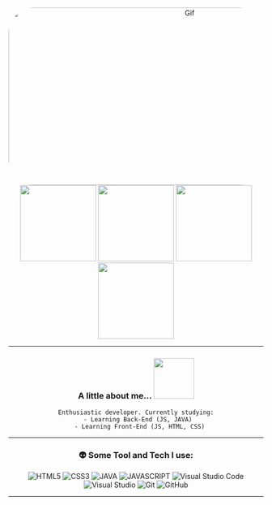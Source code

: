 <div align="center">
<img align="middle" alt="Gif" height="350" width="700" style="border-radius:50px;"  src="https://media2.giphy.com/media/J3BlD4W2r1mcK1vMWW/giphy.gif">
</div>
<div align="center">
<img height="150em" src="https://github-profile-summary-cards.vercel.app/api/cards/profile-details?username=Serkushima&theme=midnight-purple"/> 
<img height="150em" src="https://github-readme-stats.vercel.app/api?username=Serkushima&show_icons=true&theme=midnight-purple&include_all_commits=true&count_private=false&hide_border=true"/> 
<img height="150em" src="https://github-readme-stats.vercel.app/api/top-langs/?username=Serkushima&layout=compact&langs_count=7&theme=midnight-purple&hide=Jupyter%20Notebook&hide_border=true"/>
<img height="150em" src="https://github-readme-streak-stats.herokuapp.com/?user=Serkushima&theme=midnight-purple&hide_border=true"/>
  
---

### A little about me...  <img src="https://media.giphy.com/media/0TtX2qqpxp3pIafzio/giphy.gif" width="80">
    Enthusiastic developer. Currently studying:
      - Learning Back-End (JS, JAVA) 
      - Learning Front-End (JS, HTML, CSS)
---

###  👽 Some Tool and Tech I use:      
![HTML5](https://img.shields.io/badge/html5-%23E34F26.svg?style=for-the-badge&logo=html5&logoColor=white)
![CSS3](https://img.shields.io/badge/css3-%231572B6.svg?style=for-the-badge&logo=css3&logoColor=white)
![JAVA](https://img.shields.io/badge/Java-ED8B00?style=for-the-badge&logo=java&logoColor=white)
![JAVASCRIPT](https://img.shields.io/badge/JavaScript-323330?style=for-the-badge&logo=javascript&logoColor=F7DF1E)
![Visual Studio Code](https://img.shields.io/badge/Visual%20Studio%20Code-0078d7.svg?style=for-the-badge&logo=visual-studio-code&logoColor=white)
![Visual Studio](https://img.shields.io/badge/Visual%20Studio-5C2D91.svg?style=for-the-badge&logo=visual-studio&logoColor=white)
![Git](https://img.shields.io/badge/git-%23F05033.svg?style=for-the-badge&logo=git&logoColor=white)
![GitHub](https://img.shields.io/badge/github-%23121011.svg?style=for-the-badge&logo=github&logoColor=white)

---
  
</div>
